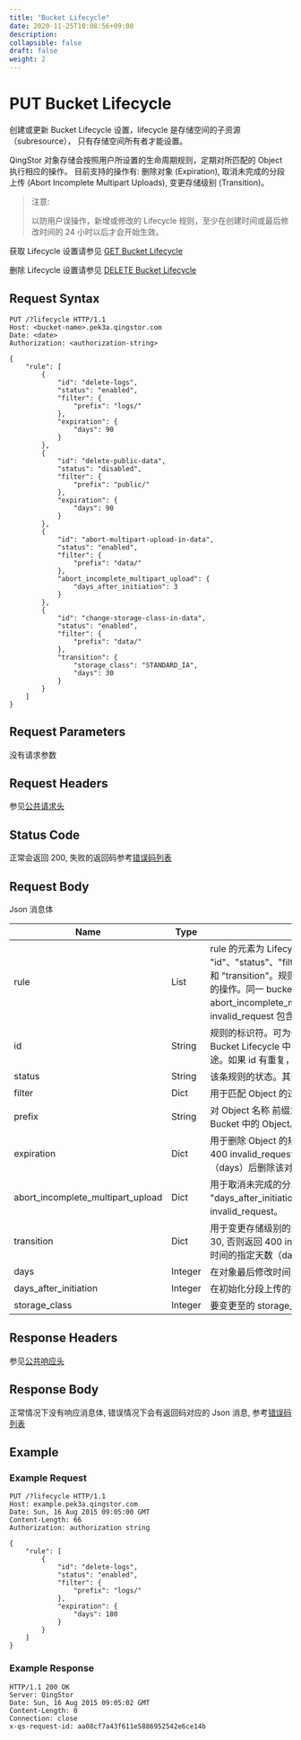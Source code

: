 ```yaml
---
title: "Bucket Lifecycle"
date: 2020-11-25T10:08:56+09:00
description:
collapsible: false
draft: false
weight: 2
---
```


# PUT Bucket Lifecycle

创建或更新 Bucket Lifecycle 设置，lifecycle 是存储空间的子资源（subresource），
只有存储空间所有者才能设置。

QingStor 对象存储会按照用户所设置的生命周期规则，定期对所匹配的 Object 执行相应的操作。
目前支持的操作有: 删除对象 (Expiration),
取消未完成的分段上传 (Abort Incomplete Multipart Uploads), 变更存储级别 (Transition)。

> 注意:
>
> 以防用户误操作，新增或修改的 Lifecycle 规则，至少在创建时间或最后修改时间的 24 小时以后才会开始生效。

获取 Lifecycle 设置请参见 [GET Bucket Lifecycle](../get_lifecycle)

删除 Lifecycle 设置请参见 [DELETE Bucket Lifecycle](../delete_lifecycle)

## Request Syntax

```http
PUT /?lifecycle HTTP/1.1
Host: <bucket-name>.pek3a.qingstor.com
Date: <date>
Authorization: <authorization-string>

{
    "rule": [
        {
            "id": "delete-logs",
            "status": "enabled",
            "filter": {
                "prefix": "logs/"
            },
            "expiration": {
                "days": 90
            }
        },
        {
            "id": "delete-public-data",
            "status": "disabled",
            "filter": {
                "prefix": "public/"
            },
            "expiration": {
                "days": 90
            }
        },
        {
            "id": "abort-multipart-upload-in-data",
            "status": "enabled",
            "filter": {
                "prefix": "data/"
            },
            "abort_incomplete_multipart_upload": {
                "days_after_initiation": 3
            }
        },
        {
            "id": "change-storage-class-in-data",
            "status": "enabled",
            "filter": {
                "prefix": "data/"
            },
            "transition": {
                "storage_class": "STANDARD_IA",
                "days": 30
            }
        }
    ]
}

```

## Request Parameters

没有请求参数

## Request Headers

参见[公共请求头](../../../common_header/#请求头字段-request-header)

## Status Code

正常会返回 200,  失败的返回码参考[错误码列表](../../../error_code/)

## Request Body

Json 消息体

| Name | Type | Description | Required |
| --- | --- | --- | --- |
| rule | List | rule 的元素为 Lifecycle 规则。规则为 Dict 类型，有效的键为 "id"、"status"、"filter"、"expiration"、"abort_incomplete_multipart_upload" 和 "transition"。规则总数不能超过 100 条，且每条规则中只允许存在一种类型的操作。同一 bucket, prefix 和 支持操作（ expiration, abort_incomplete_multipart_upload, transition) 不能有重复，否则返回 400 invalid_request 包含重复的规则信息 [参见错误信息](../../../../error_code/#object-storage-error-code)。 | Yes |
| id | String | 规则的标识符。可为任意 UTF-8 编码字符，长度不能超过 255 个字节，在一个 Bucket Lifecycle 中，规则的标识符必须唯一。该字符串可用来描述策略的用途。如果 id 有重复，会返回 400 invalid_request 。| Yes |
| status | String | 该条规则的状态。其值可为 "enabled" (表示生效) 或 "disabled" (表示禁用)。| Yes |
| filter | Dict | 用于匹配 Object 的过滤条件，有效的键为 "prefix"。| Yes |
| prefix | String | 对 Object 名称 前缀为 prefix 的 Object 应用此规则，空字符串表示匹配整个 Bucket 中的 Object。默认值为空字符串。不支持正则表达式。| No |
| expiration | Dict | 用于删除 Object 的规则，有效的键为 "days"。"days" 必须是正整数，否则返回 400 invalid_request。对于匹配前缀（prefix) 的对象在最后修改时间的指定天数（days）后删除该对象。| No |
| abort_incomplete_multipart_upload |Dict | 用于取消未完成的分段上传的规则，有效的键为 "days_after_initiation"。"days_after_initiation" 必须是正整数，否则返回 400 invalid_request。| No |
| transition | Dict | 用于变更存储级别的规则，有效的键为 "days", "storage_class"。days 必须 >= 30, 否则返回 400 invalid_request。对于匹配前缀（prefix) 的对象在最后修改时间的指定天数（days）后变更到低频存储。| No |
| days | Integer | 在对象最后修改时间的指定天数后执行操作。 | No |
| days_after_initiation | Integer | 在初始化分段上传的指定天数后执行操作。| Yes |
| storage_class | Integer | 要变更至的 storage_class，支持的值为 STANDARD_IA"。 | Yes |

## Response Headers

参见[公共响应头](../../../common_header/#响应头字段-response-header)

## Response Body

正常情况下没有响应消息体, 错误情况下会有返回码对应的 Json 消息, 参考[错误码列表](../../../error_code/)


## Example

### Example Request

```http
PUT /?lifecycle HTTP/1.1
Host: example.pek3a.qingstor.com
Date: Sun, 16 Aug 2015 09:05:00 GMT
Content-Length: 66
Authorization: authorization string

{
    "rule": [
        {
            "id": "delete-logs",
            "status": "enabled",
            "filter": {
                "prefix": "logs/"
            },
            "expiration": {
                "days": 180
            }
        }
    ]
}
```

### Example Response

```http
HTTP/1.1 200 OK
Server: QingStor
Date: Sun, 16 Aug 2015 09:05:02 GMT
Content-Length: 0
Connection: close
x-qs-request-id: aa08cf7a43f611e5886952542e6ce14b
```
